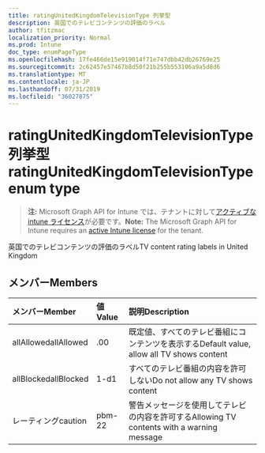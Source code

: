 ```yaml
---
title: ratingUnitedKingdomTelevisionType 列挙型
description: 英国でのテレビコンテンツの評価のラベル
author: tfitzmac
localization_priority: Normal
ms.prod: Intune
doc_type: enumPageType
ms.openlocfilehash: 17fe466de15e919014f71e747dbb42db26769e25
ms.sourcegitcommit: 2c62457e57467b8d50f21b255b553106a9a5d8d6
ms.translationtype: MT
ms.contentlocale: ja-JP
ms.lasthandoff: 07/31/2019
ms.locfileid: "36027875"
---
```

# <a name="ratingunitedkingdomtelevisiontype-enum-type"></a><span data-ttu-id="2c620-103">ratingUnitedKingdomTelevisionType 列挙型</span><span class="sxs-lookup"><span data-stu-id="2c620-103">ratingUnitedKingdomTelevisionType enum type</span></span>

> <span data-ttu-id="2c620-104">**注:** Microsoft Graph API for Intune では、テナントに対して[アクティブな intune ライセンス](https://go.microsoft.com/fwlink/?linkid=839381)が必要です。</span><span class="sxs-lookup"><span data-stu-id="2c620-104">**Note:** The Microsoft Graph API for Intune requires an [active Intune license](https://go.microsoft.com/fwlink/?linkid=839381) for the tenant.</span></span>

<span data-ttu-id="2c620-105">英国でのテレビコンテンツの評価のラベル</span><span class="sxs-lookup"><span data-stu-id="2c620-105">TV content rating labels in United Kingdom</span></span>

## <a name="members"></a><span data-ttu-id="2c620-106">メンバー</span><span class="sxs-lookup"><span data-stu-id="2c620-106">Members</span></span>
|<span data-ttu-id="2c620-107">メンバー</span><span class="sxs-lookup"><span data-stu-id="2c620-107">Member</span></span>|<span data-ttu-id="2c620-108">値</span><span class="sxs-lookup"><span data-stu-id="2c620-108">Value</span></span>|<span data-ttu-id="2c620-109">説明</span><span class="sxs-lookup"><span data-stu-id="2c620-109">Description</span></span>|
|:---|:---|:---|
|<span data-ttu-id="2c620-110">allAllowed</span><span class="sxs-lookup"><span data-stu-id="2c620-110">allAllowed</span></span>|<span data-ttu-id="2c620-111">.0</span><span class="sxs-lookup"><span data-stu-id="2c620-111">0</span></span>|<span data-ttu-id="2c620-112">既定値、すべてのテレビ番組にコンテンツを表示する</span><span class="sxs-lookup"><span data-stu-id="2c620-112">Default value, allow all TV shows content</span></span>|
|<span data-ttu-id="2c620-113">allBlocked</span><span class="sxs-lookup"><span data-stu-id="2c620-113">allBlocked</span></span>|<span data-ttu-id="2c620-114">1-d</span><span class="sxs-lookup"><span data-stu-id="2c620-114">1</span></span>|<span data-ttu-id="2c620-115">すべてのテレビ番組の内容を許可しない</span><span class="sxs-lookup"><span data-stu-id="2c620-115">Do not allow any TV shows content</span></span>|
|<span data-ttu-id="2c620-116">レーティング</span><span class="sxs-lookup"><span data-stu-id="2c620-116">caution</span></span>|<span data-ttu-id="2c620-117">pbm-2</span><span class="sxs-lookup"><span data-stu-id="2c620-117">2</span></span>|<span data-ttu-id="2c620-118">警告メッセージを使用してテレビの内容を許可する</span><span class="sxs-lookup"><span data-stu-id="2c620-118">Allowing TV contents with a warning message</span></span>|



